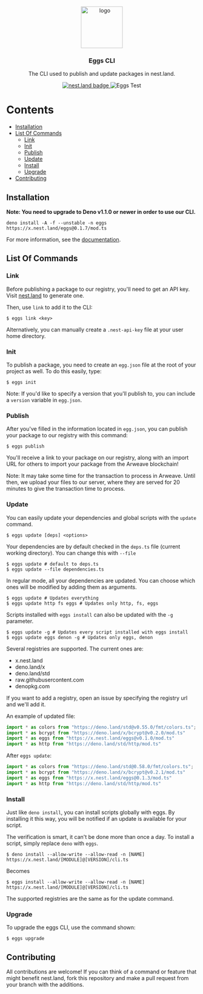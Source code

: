 <br />
<p align="center">
  <a href="https://github.com/nestlandofficial/nest.land">
    <img src="https://github.com/nestlandofficial/nest.land/raw/master/web/src/assets/nest_light.png" alt="logo" width="110">
  </a>

  <h3 align="center">Eggs CLI</h3>

  <p align="center">
    The CLI used to publish and update packages in nest.land.
  </p>
  <p align="center">
    <a href="https://nest.land/package/eggs">
      <img src="https://nest.land/badge.svg" alt="nest.land badge">
    </a>
    <img src="https://github.com/nestlandofficial/nest.land/workflows/Eggs%20Test/badge.svg" alt="Eggs Test">
  </p>
</p>

# Contents

* [Installation](#installation)
* [List Of Commands](#list-of-commands)
    * [Link](#link)
    * [Init](#init)
    * [Publish](#publish)
    * [Update](#update)
    * [Install](#install)
    * [Upgrade](#upgrade)
* [Contributing](#contributing)

## Installation

**Note: You need to upgrade to Deno v1.1.0 or newer in order to use our CLI.**
```
deno install -A -f --unstable -n eggs https://x.nest.land/eggs@0.1.7/mod.ts
```
For more information, see the [documentation](https://nest.land/#docs).

## List Of Commands

### Link

Before publishing a package to our registry, you'll need to get an API key. Visit [nest.land](https://nest.land/#start) to generate one.

Then, use `link` to add it to the CLI:
```
$ eggs link <key>
```

Alternatively, you can manually create a `.nest-api-key` file at your user home directory.

### Init

To publish a package, you need to create an `egg.json` file at the root of your project as well. To do this easily, type:
```
$ eggs init
```
Note: If you'd like to specify a version that you'll publish to, you can include a `version` variable in `egg.json`.

### Publish

After you've filled in the information located in `egg.json`, you can publish your package to our registry with this command:
```
$ eggs publish
```

You'll receive a link to your package on our registry, along with an import URL for others to import your package from the Arweave blockchain!

Note: It may take some time for the transaction to process in Arweave. Until then, we upload your files to our server, where they are served for 20 minutes to give the transaction time to process.

### Update

You can easily update your dependencies and global scripts with the `update` command.
```
$ eggs update [deps] <options>
```

Your dependencies are by default checked in the `deps.ts` file (current working directory). You can change this with `--file`
```shell
$ eggs update # default to deps.ts
$ eggs update --file dependencies.ts 
```

In regular mode, all your dependencies are updated. You can choose which ones will be modified by adding them as arguments.
```shell
$ eggs update # Updates everything
$ eggs update http fs eggs # Updates only http, fs, eggs
```

Scripts installed with `eggs install` can also be updated with the `-g` parameter.
```shell
$ eggs update -g # Updates every script installed with eggs install
$ eggs update eggs denon -g # Updates only eggs, denon
```

Several registries are supported. The current ones are:
 - x.nest.land
 - deno.land/x
 - deno.land/std
 - raw.githubusercontent.com
 - denopkg.com

If you want to add a registry, open an issue by specifying the registry url and we'll add it.

An example of updated file:
```ts
import * as colors from "https://deno.land/std@v0.55.0/fmt/colors.ts";
import * as bcrypt from "https://deno.land/x/bcrypt@v0.2.0/mod.ts"
import * as eggs from "https://x.nest.land/eggs@v0.1.0/mod.ts"
import * as http from "https://deno.land/std/http/mod.ts"
```
After `eggs update`:
```ts
import * as colors from "https://deno.land/std@0.58.0/fmt/colors.ts";
import * as bcrypt from "https://deno.land/x/bcrypt@v0.2.1/mod.ts"
import * as eggs from "https://x.nest.land/eggs@0.1.3/mod.ts"
import * as http from "https://deno.land/std/http/mod.ts"
```

### Install

Just like `deno install`, you can install scripts globally with eggs. By installing it this way, you will be notified if an update is available for your script. 

The verification is smart, it can't be done more than once a day. To install a script, simply replace `deno` with `eggs`.

```shell
$ deno install --allow-write --allow-read -n [NAME] https://x.nest.land/[MODULE]@[VERSION]/cli.ts
```
Becomes
```shell
$ eggs install --allow-write --allow-read -n [NAME] https://x.nest.land/[MODULE]@[VERSION]/cli.ts
```

The supported registries are the same as for the update command.

### Upgrade

To upgrade the eggs CLI, use the command shown:

```
$ eggs upgrade
```

## Contributing

All contributions are welcome! If you can think of a command or feature that might benefit nest.land, fork this repository and make a pull request from your branch with the additions.